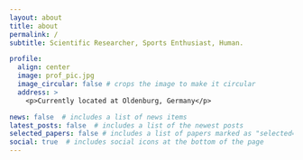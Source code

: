 ```yaml
---
layout: about
title: about
permalink: /
subtitle: Scientific Researcher, Sports Enthusiast, Human.

profile:
  align: center
  image: prof_pic.jpg
  image_circular: false # crops the image to make it circular
  address: >
    <p>Currently located at Oldenburg, Germany</p>

news: false  # includes a list of news items
latest_posts: false  # includes a list of the newest posts
selected_papers: false # includes a list of papers marked as "selected={true}"
social: true  # includes social icons at the bottom of the page
---
```




